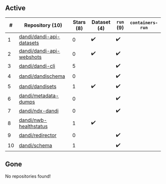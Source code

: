 ## Active
| # | Repository (10) | Stars (8) | Dataset (4) | `run` (9) | `containers-run` |
| --- | --- | --- | --- | --- | --- |
| 1 | [dandi/dandi-api-datasets](https://github.com/dandi/dandi-api-datasets) | 0 | :heavy_check_mark: | :heavy_check_mark: |  |
| 2 | [dandi/dandi-api-webshots](https://github.com/dandi/dandi-api-webshots) | 0 | :heavy_check_mark: | :heavy_check_mark: |  |
| 3 | [dandi/dandi-cli](https://github.com/dandi/dandi-cli) | 5 |  | :heavy_check_mark: |  |
| 4 | [dandi/dandischema](https://github.com/dandi/dandischema) | 0 |  | :heavy_check_mark: |  |
| 5 | [dandi/dandisets](https://github.com/dandi/dandisets) | 1 | :heavy_check_mark: | :heavy_check_mark: |  |
| 6 | [dandi/metadata-dumps](https://github.com/dandi/metadata-dumps) | 0 |  | :heavy_check_mark: |  |
| 7 | [dandi/ndx-dandi](https://github.com/dandi/ndx-dandi) | 0 |  | :heavy_check_mark: |  |
| 8 | [dandi/nwb-healthstatus](https://github.com/dandi/nwb-healthstatus) | 1 | :heavy_check_mark: |  |  |
| 9 | [dandi/redirector](https://github.com/dandi/redirector) | 0 |  | :heavy_check_mark: |  |
| 10 | [dandi/schema](https://github.com/dandi/schema) | 1 |  | :heavy_check_mark: |  |

## Gone
No repositories found!
